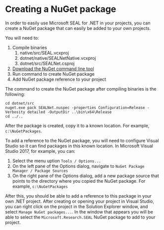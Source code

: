 # Creating a NuGet package

In order to easily use Microsoft SEAL for .NET in your projects, you can create a NuGet
package that can easily be added to your own projects.

You will need to:
1. Compile binaries
    1. native/src/SEAL.vcxproj
    2. dotnet/native/SEALNetNative.vcxproj
    3. dotnet/src/SEALNet.csproj
3. [Download the NuGet command line tool](https://dist.nuget.org/win-x86-commandline/latest/nuget.exe)
4. Run command to create NuGet package
5. Add NuGet package reference to your project

The command to create the NuGet package after compiling binaries is the following:

````
cd dotnet/src
nuget.exe pack SEALNet.nuspec -properties Configuration=Release -Verbosity detailed -OutputDir ..\bin\x64\Release
cd ../..
````

After the package is created, copy it to a known location. For example, `c:\NuGetPackages`.

To add a reference to the NuGet package, you will need to configure Visual Studio so it can find packages in
this known location. In Microsoft Visual Studio 2017, for example, you can:
1. Select the menu uption `Tools / Options...`
2. On the left pane of the Options dialog, navigate to `NuGet Package Manager / Package Sources`
3. On the right pane of the Options dialog, add a new package source that points to the directory
   where you copied the NuGet package. For example, `c:\NuGetPackages`

After this, you should be able to add a reference to this package in your own .NET project. After
creating or opening your project in Visual Studio, you can right click on the project in the Solution
Explorer window, and select `Manage NuGet packages...`. In the window that appears you will be able to
select the `Microsoft.Research.SEAL` NuGet package to add to your project.